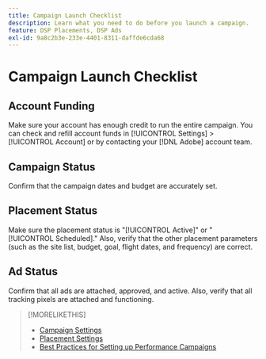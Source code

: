 ```yaml
---
title: Campaign Launch Checklist
description: Learn what you need to do before you launch a campaign.
feature: DSP Placements, DSP Ads
exl-id: 9a8c2b3e-233e-4401-8311-daffde6cda68
---
```

# Campaign Launch Checklist

## Account Funding

Make sure your account has enough credit to run the entire campaign. You can check and refill account funds in [!UICONTROL Settings] > [!UICONTROL Account] or by contacting your [!DNL Adobe] account team.

## Campaign Status
  
Confirm that the campaign dates and budget are accurately set.

## Placement Status

Make sure the placement status is "[!UICONTROL Active]" or "[!UICONTROL Scheduled]." Also, verify that the other placement parameters (such as the site list, budget, goal, flight dates, and frequency) are correct.

## Ad Status

Confirm that all ads are attached, approved, and active. Also, verify that all tracking pixels are attached and functioning.

>[!MORELIKETHIS]
>
>* [Campaign Settings](/help/dsp/campaign-management/campaigns/campaign-settings.md)
>* [Placement Settings](/help/dsp/campaign-management/placements/placement-settings.md)
>* [Best Practices for Setting up Performance Campaigns](/help/dsp/optimization/campaign-best-practices-performance.md)
